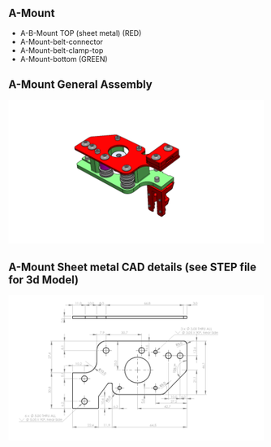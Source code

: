 ## A-Mount
  - A-B-Mount TOP (sheet metal) (RED)
  - A-Mount-belt-connector
  - A-Mount-belt-clamp-top
  - A-Mount-bottom (GREEN)
  
## A-Mount General Assembly
![Robobostes](A-Mount.png)
## A-Mount Sheet metal CAD details (see STEP file for 3d Model)
![Robobostes](A-Mount-top-CAD.png)
